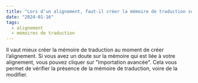 ```yaml
---
title: "Lors d’un alignement, faut-il créer la mémoire de traduction sur fichier avant, ou bien au moment de lancer l’alignement ?"
date: "2024-01-16"
tags:
  - alignement
  - mémoires de traduction
---
```


Il vaut mieux créer la mémoire de traduction au moment de créer l’alignement. Si vous avez un doute sur la mémoire qui est liée à votre alignement, vous pouvez cliquer sur "Importation avancée". Cela vous permet de vérifier la présence de la mémoire de traduction, voire de la modifier.

